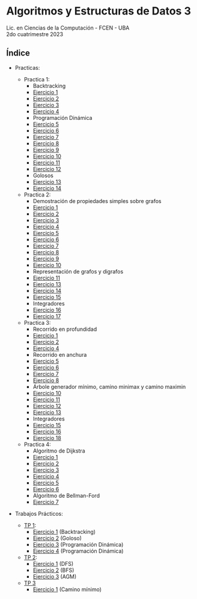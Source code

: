 # Algoritmos y Estructuras de Datos 3

Lic. en Ciencias de la Computación - FCEN - UBA\
2do cuatrimestre 2023

## Índice
- Practicas:
    - Practica 1:
        - Backtracking
        - [Ejercicio 1](practicas/practica%201/Ej_01.cpp)
        - [Ejercicio 2](practicas/practica%201/Ej_02.cpp)
        - [Ejercicio 3](practicas/practica%201/Ej_03.cpp)
        - [Ejercicio 4](practicas/practica%201/Ej_04.cpp) 
        - Programación Dinámica
        - [Ejercicio 5](practicas/practica%201/Ej_05.cpp)
        - [Ejercicio 6](practicas/practica%201/Ej_06.cpp)
        - [Ejercicio 7](practicas/practica%201/Ej_07.cpp)
        - [Ejercicio 8](practicas/practica%201/Ej_08.cpp)
        - [Ejercicio 9](practicas/practica%201/Ej_09.cpp)
        - [Ejercicio 10](practicas/practica%201/Ej_10.cpp)
        - [Ejercicio 11](practicas/practica%201/Ej_11.cpp)
        - [Ejercicio 12](practicas/practica%201/Ej_12.cpp)
        - Golosos
        - [Ejercicio 13](practicas/practica%201/Ej_13.cpp)
        - [Ejercicio 14](practicas/practica%201/Ej_14.cpp)
    - Practica 2:
        - Demostración de propiedades simples sobre grafos
        - [Ejercicio 1](practicas/practica%202/Ej_01.md)
        - [Ejercicio 2](practicas/practica%202/Ej_02.md)
        - [Ejercicio 3](practicas/practica%202/Ej_03.md)
        - [Ejercicio 4](practicas/practica%202/Ej_04.md)
        - [Ejercicio 5](practicas/practica%202/Ej_05.md)
        - [Ejercicio 6](practicas/practica%202/Ej_06.md)
        - [Ejercicio 7](practicas/practica%202/Ej_07.md)
        - [Ejercicio 8](practicas/practica%202/Ej_08.md)
        - [Ejercicio 9](practicas/practica%202/Ej_09.md)
        - [Ejercicio 10](practicas/practica%202/Ej_10.md)
        - Representación de grafos y digrafos
        - [Ejercicio 11](practicas/practica%202/Ej_11.md)
        - [Ejercicio 13](practicas/practica%202/Ej_13.md)
        - [Ejercicio 14](practicas/practica%202/Ej_14.md)
        - [Ejercicio 15](practicas/practica%202/Ej_15.md)
        - Integradores
        - [Ejercicio 16](practicas/practica%202/Ej_16.md)
        - [Ejercicio 17](practicas/practica%202/Ej_17.md)
    - Practica 3:
        - Recorrido en profundidad
        - [Ejercicio 1](practicas/practica%203/Ej_01.md)
        - [Ejercicio 2](practicas/practica%203/Ej_02.md)
        - [Ejercicio 4](practicas/practica%203/Ej_04.md)
        - Recorrido en anchura
        - [Ejercicio 5](practicas/practica%203/Ej_05.md)
        - [Ejercicio 6](practicas/practica%203/Ej_06.md)
        - [Ejercicio 7](practicas/practica%203/Ej_07.md)
        - [Ejercicio 8](practicas/practica%203/Ej_08.md)
        - Árbole generador mínimo, camino minimax y camino maximin
        - [Ejercicio 10](practicas/practica%203/Ej_10.md)
        - [Ejercicio 11](practicas/practica%203/Ej_11.md)
        - [Ejercicio 12](practicas/practica%203/Ej_12.md)
        - [Ejercicio 13](practicas/practica%203/Ej_13.md)
        - Integradores
        - [Ejercicio 15](practicas/practica%203/Ej_15.md)
        - [Ejercicio 16](practicas/practica%203/Ej_16.md)
        - [Ejercicio 18](practicas/practica%203/Ej_18.md)
    - Practica 4:
        - Algoritmo de Dijkstra
        - [Ejercicio 1](practicas/practica%204/Ej_01.md)
        - [Ejercicio 2](practicas/practica%204/Ej_02.md)
        - [Ejercicio 3](practicas/practica%204/Ej_03.md)
        - [Ejercicio 4](practicas/practica%204/Ej_04.md)
        - [Ejercicio 5](practicas/practica%204/Ej_05.md)
        - [Ejercicio 6](practicas/practica%204/Ej_06.md)
        - Algoritmo de Bellman-Ford
        - [Ejercicio 7](practicas/practica%204/Ej_07.md)

- Trabajos Prácticos:
    - [TP 1](tps/1_tp/enunciado.pdf):
        - [Ejercicio 1](tps/1_tp/Ejercicio_1.cpp) (Backtracking)
        - [Ejercicio 2](tps/1_tp/Ejercicio_2.cpp) (Goloso)
        - [Ejercicio 3](tps/1_tp/Ejercicio_3.cpp) (Programación Dinámica)
        - [Ejercicio 4](tps/1_tp/Ejercicio_4.cpp) (Programación Dinámica)
    - [TP 2](tps/2_tp/enunciado.pdf):
        - [Ejercicio 1](tps/2_tp/Ejercicio_1.cpp) (DFS)
        - [Ejercicio 2](tps/2_tp/Ejercicio_2.cpp) (BFS)
        - [Ejercicio 3](tps/2_tp/Ejercicio_3.cpp) (AGM)
    - [TP 3](tps/3_tp/enunciado.pdf)
        - [Ejercicio 1](tps/3_tp/Ejercicio_1.cpp) (Camino mínimo)
        